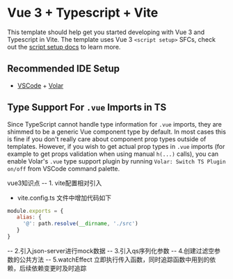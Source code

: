 # Vue 3 + Typescript + Vite

This template should help get you started developing with Vue 3 and Typescript in Vite. The template uses Vue 3 `<script setup>` SFCs, check out the [script setup docs](https://v3.vuejs.org/api/sfc-script-setup.html#sfc-script-setup) to learn more.

## Recommended IDE Setup

- [VSCode](https://code.visualstudio.com/) + [Volar](https://marketplace.visualstudio.com/items?itemName=johnsoncodehk.volar)

## Type Support For `.vue` Imports in TS

Since TypeScript cannot handle type information for `.vue` imports, they are shimmed to be a generic Vue component type by default. In most cases this is fine if you don't really care about component prop types outside of templates. However, if you wish to get actual prop types in `.vue` imports (for example to get props validation when using manual `h(...)` calls), you can enable Volar's `.vue` type support plugin by running `Volar: Switch TS Plugin on/off` from VSCode command palette.


vue3知识点
-- 1. vite配置相对引入
   *  vite.config.ts 文件中增加代码如下
   ```js
   module.exports = {
      alias: {
        '@': path.resolve(__dirname, './src')
      }
   }
   ```
-- 2.引入json-server进行mock数据
-- 3.引入qs序列化参数
-- 4.创建过滤空参数的公共方法
-- 5.watchEffect 立即执行传入函数，同时追踪函数中用到的依赖，后续依赖变更时及时追踪